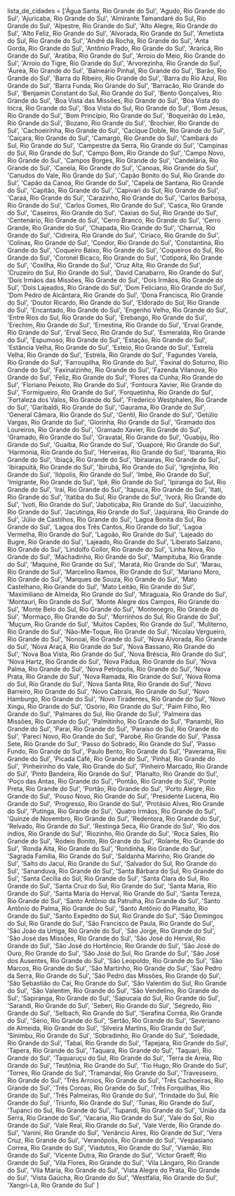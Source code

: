 lista_de_cidades = ['Água Santa, Rio Grande do Sul', 'Agudo, Rio Grande do Sul', 'Ajuricaba, Rio Grande do Sul', 'Almirante Tamandaré do Sul, Rio Grande do Sul', 'Alpestre, Rio Grande do Sul', 'Alto Alegre, Rio Grande do Sul',
'Alto Feliz, Rio Grande do Sul', 'Alvorada, Rio Grande do Sul', 'Ametista do Sul, Rio Grande do Sul', 'André da Rocha, Rio Grande do Sul', 'Anta Gorda, Rio Grande do Sul', 'Antônio Prado, Rio Grande do Sul',
'Araricá, Rio Grande do Sul', 'Aratiba, Rio Grande do Sul', 'Arroio do Meio, Rio Grande do Sul', 'Arroio do Tigre, Rio Grande do Sul', 'Arvorezinha, Rio Grande do Sul', 'Áurea, Rio Grande do Sul', 'Balneário Pinhal, Rio Grande do Sul',
'Barão, Rio Grande do Sul', 'Barra do Ribeiro, Rio Grande do Sul', 'Barra do Rio Azul, Rio Grande do Sul', 'Barra Funda, Rio Grande do Sul', 'Barracão, Rio Grande do Sul', 'Benjamin Constant do Sul, Rio Grande do Sul', 'Bento Gonçalves, Rio Grande do Sul', 'Boa Vista das Missões, Rio Grande do Sul', 'Boa Vista do Incra, Rio Grande do Sul', 'Boa Vista do Sul, Rio Grande do Sul',
'Bom Jesus, Rio Grande do Sul', 'Bom Princípio, Rio Grande do Sul', 'Boqueirão do Leão, Rio Grande do Sul', 'Bozano, Rio Grande do Sul', 'Brochier, Rio Grande do Sul',
'Cachoeirinha, Rio Grande do Sul', 'Cacique Doble, Rio Grande do Sul', 'Caiçara, Rio Grande do Sul', 'Camargo, Rio Grande do Sul', 'Cambará do Sul, Rio Grande do Sul', 'Campestre da Serra, Rio Grande do Sul', 
'Campinas do Sul, Rio Grande do Sul', 'Campo Bom, Rio Grande do Sul', 'Campo Novo, Rio Grande do Sul', 'Campos Borges, Rio Grande do Sul', 'Candelária, Rio Grande do Sul',
'Canela, Rio Grande do Sul', 'Canoas, Rio Grande do Sul', 'Canudos do Vale, Rio Grande do Sul', 'Capão Bonito do Sul, Rio Grande do Sul', 'Capão da Canoa, Rio Grande do Sul', 'Capela de Santana, Rio Grande do Sul', 
'Capitão, Rio Grande do Sul', 'Capivari do Sul, Rio Grande do Sul', 'Caraá, Rio Grande do Sul', 'Carazinho, Rio Grande do Sul', 'Carlos Barbosa, Rio Grande do Sul', 'Carlos Gomes, Rio Grande do Sul',
'Casca, Rio Grande do Sul', 'Caseiros, Rio Grande do Sul', 'Caxias do Sul, Rio Grande do Sul', 'Centenário, Rio Grande do Sul', 'Cerro Branco, Rio Grande do Sul', 'Cerro Grande, Rio Grande do Sul', 'Chapada, Rio Grande do Sul',
'Charrua, Rio Grande do Sul', 'Cidreira, Rio Grande do Sul', 'Ciríaco, Rio Grande do Sul', 'Colinas, Rio Grande do Sul', 'Condor, Rio Grande do Sul', 'Constantina, Rio Grande do Sul', 'Coqueiro Baixo, Rio Grande do Sul', 'Coqueiros do Sul, Rio Grande do Sul', 
'Coronel Bicaco, Rio Grande do Sul', 'Cotiporá, Rio Grande do Sul', 'Coxilha, Rio Grande do Sul', 'Cruz Alta, Rio Grande do Sul', 'Cruzeiro do Sul, Rio Grande do Sul', 'David Canabarro, Rio Grande do Sul', 
'Dois Irmãos das Missões, Rio Grande do Sul', 'Dois Irmãos, Rio Grande do Sul', 'Dois Lajeados, Rio Grande do Sul', 'Dom Feliciano, Rio Grande do Sul',
'Dom Pedro de Alcântara, Rio Grande do Sul', 'Dona Francisca, Rio Grande do Sul', 'Doutor Ricardo, Rio Grande do Sul', 'Eldorado do Sul, Rio Grande do Sul',
'Encantado, Rio Grande do Sul', 'Engenho Velho, Rio Grande do Sul', 'Entre Rios do Sul, Rio Grande do Sul', 'Erebango, Rio Grande do Sul', 'Erechim, Rio Grande do Sul', 'Ernestina, Rio Grande do Sul', 'Erval Grande, Rio Grande do Sul', 
'Erval Seco, Rio Grande do Sul', 'Esmeralda, Rio Grande do Sul', 'Espumoso, Rio Grande do Sul', 'Estação, Rio Grande do Sul', 'Estância Velha, Rio Grande do Sul', 'Esteio, Rio Grande do Sul', 'Estrela Velha, Rio Grande do Sul', 
'Estrela, Rio Grande do Sul', 'Fagundes Varela, Rio Grande do Sul', 'Farroupilha, Rio Grande do Sul', 'Faxinal do Soturno, Rio Grande do Sul', 'Faxinalzinho, Rio Grande do Sul',
'Fazenda Vilanova, Rio Grande do Sul', 'Feliz, Rio Grande do Sul', 'Flores da Cunha, Rio Grande do Sul', 'Floriano Peixoto, Rio Grande do Sul', 'Fontoura Xavier, Rio Grande do Sul',
'Formigueiro, Rio Grande do Sul', 'Forquetinha, Rio Grande do Sul', 'Fortaleza dos Valos, Rio Grande do Sul', 'Frederico Westphalen, Rio Grande do Sul', 'Garibaldi, Rio Grande do Sul',
'Gaurama, Rio Grande do Sul', 'General Câmara, Rio Grande do Sul', 'Gentil, Rio Grande do Sul', 'Getúlio Vargas, Rio Grande do Sul', 'Glorinha, Rio Grande do Sul', 'Gramado dos Loureiros, Rio Grande do Sul', 
'Gramado Xavier, Rio Grande do Sul', 'Gramado, Rio Grande do Sul', 'Gravataí, Rio Grande do Sul', 'Guabiju, Rio Grande do Sul', 'Guaiba, Rio Grande do Sul', 'Guaporé, Rio Grande do Sul', 'Harmonia, Rio Grande do Sul', 'Herveiras, Rio Grande do Sul', 'Ibarama, Rio Grande do Sul', 
'Ibiaçá, Rio Grande do Sul', 'Ibiraiaras, Rio Grande do Sul', 'Ibirapuitã, Rio Grande do Sul', 'Ibirubá, Rio Grande do Sul', 'Igrejinha, Rio Grande do Sul', 'Ilópolis, Rio Grande do Sul', 'Imbé, Rio Grande do Sul', 'Imigrante, Rio Grande do Sul', 'Ipê, Rio Grande do Sul', 'Ipiranga do Sul, Rio Grande do Sul', 
'Iraí, Rio Grande do Sul', 'Itapuca, Rio Grande do Sul', 'Itati, Rio Grande do Sul', 'Itatiba do Sul, Rio Grande do Sul', 'Ivorá, Rio Grande do Sul', 'Ivoti, Rio Grande do Sul', 'Jaboticaba, Rio Grande do Sul', 'Jacuizinho, Rio Grande do Sul', 'Jacutinga, Rio Grande do Sul', 'Jaquirana, Rio Grande do Sul', 
'Júlio de Castilhos, Rio Grande do Sul', 'Lagoa Bonita do Sul, Rio Grande do Sul', 'Lagoa dos Três Cantos, Rio Grande do Sul', 'Lagoa Vermelha, Rio Grande do Sul', 'Lagoão, Rio Grande do Sul', 'Lajeado do Bugre, Rio Grande do Sul',
'Lajeado, Rio Grande do Sul', 'Liberato Salzano, Rio Grande do Sul', 'Lindolfo Collor, Rio Grande do Sul', 'Linha Nova, Rio Grande do Sul', 'Machadinho, Rio Grande do Sul', 'Mampituba, Rio Grande do Sul',
'Maquiné, Rio Grande do Sul', 'Maratá, Rio Grande do Sul', 'Marau, Rio Grande do Sul', 'Marcelino Ramos, Rio Grande do Sul', 'Mariano Moro, Rio Grande do Sul', 'Marques de Souza, Rio Grande do Sul',
'Mato Castelhano, Rio Grande do Sul', 'Mato Leitão, Rio Grande do Sul', 'Maximiliano de Almeida, Rio Grande do Sul', 'Miraguaia, Rio Grande do Sul', 'Montauri, Rio Grande do Sul',
'Monte Alegre dos Campos, Rio Grande do Sul', 'Monte Belo do Sul, Rio Grande do Sul', 'Montenegro, Rio Grande do Sul', 'Mormaço, Rio Grande do Sul', 'Morrinhos do Sul, Rio Grande do Sul', 
'Muçum, Rio Grande do Sul', 'Muitos Capões, Rio Grande do Sul', 'Muliterno, Rio Grande do Sul', 'Não-Me-Toque, Rio Grande do Sul', 'Nicolau Vergueiro, Rio Grande do Sul',
'Nonoai, Rio Grande do Sul', 'Nova Alvorada, Rio Grande do Sul', 'Nova Araçá, Rio Grande do Sul', 'Nova Bassano, Rio Grande do Sul', 'Nova Boa Vista, Rio Grande do Sul', 'Nova Bréscia, Rio Grande do Sul',
'Nova Hartz, Rio Grande do Sul', 'Nova Pádua, Rio Grande do Sul', 'Nova Palma, Rio Grande do Sul', 'Nova Petrópolis, Rio Grande do Sul', 'Nova Prata, Rio Grande do Sul', 'Nova Ramada, Rio Grande do Sul',
'Nova Roma do Sul, Rio Grande do Sul', 'Nova Santa Rita, Rio Grande do Sul', 'Novo Barreiro, Rio Grande do Sul', 'Novo Cabrais, Rio Grande do Sul', 'Novo Hamburgo, Rio Grande do Sul',
'Novo Tiradentes, Rio Grande do Sul', 'Novo Xingu, Rio Grande do Sul', 'Osório, Rio Grande do Sul', 'Paim Filho, Rio Grande do Sul', 'Palmares do Sul, Rio Grande do Sul', 'Palmeira das Missões, Rio Grande do Sul', 
'Palmitinho, Rio Grande do Sul', 'Panambi, Rio Grande do Sul', 'Paraí, Rio Grande do Sul', 'Paraíso do Sul, Rio Grande do Sul', 'Pareci Novo, Rio Grande do Sul', 'Parobé, Rio Grande do Sul', 'Passa Sete, Rio Grande do Sul', 
'Passo do Sobrado, Rio Grande do Sul', 'Passo Fundo, Rio Grande do Sul', 'Paulo Bento, Rio Grande do Sul', 'Paverama, Rio Grande do Sul', 'Picada Café, Rio Grande do Sul', 'Pinhal, Rio Grande do Sul',
'Pinheirinho do Vale, Rio Grande do Sul', 'Pinheiro Marcado, Rio Grande do Sul', 'Pinto Bandeira, Rio Grande do Sul', 'Planalto, Rio Grande do Sul', 'Poço das Antas, Rio Grande do Sul',
'Pontão, Rio Grande do Sul', 'Ponte Preta, Rio Grande do Sul', 'Portão, Rio Grande do Sul', 'Porto Alegre, Rio Grande do Sul', 'Pouso Novo, Rio Grande do Sul', 'Presidente Lucena, Rio Grande do Sul',
'Progresso, Rio Grande do Sul', 'Protásio Alves, Rio Grande do Sul', 'Putinga, Rio Grande do Sul', 'Quatro Irmãos, Rio Grande do Sul', 'Quinze de Novembro, Rio Grande do Sul',
'Redentora, Rio Grande do Sul', 'Relvado, Rio Grande do Sul', 'Restinga Seca, Rio Grande do Sul', 'Rio dos índios, Rio Grande do Sul', 'Riozinho, Rio Grande do Sul', 'Roca Sales, Rio Grande do Sul', 'Rodeio Bonito, Rio Grande do Sul',
'Rolante, Rio Grande do Sul', 'Ronda Alta, Rio Grande do Sul', 'Rondinha, Rio Grande do Sul', 'Sagrada Família, Rio Grande do Sul', 'Saldanha Marinho, Rio Grande do Sul', 'Salto do Jacuí, Rio Grande do Sul', 
'Salvador do Sul, Rio Grande do Sul', 'Sananduva, Rio Grande do Sul', 'Santa Bárbara do Sul, Rio Grande do Sul', 'Santa Cecília do Sul, Rio Grande do Sul',
'Santa Clara do Sul, Rio Grande do Sul', 'Santa Cruz do Sul, Rio Grande do Sul', 'Santa Maria, Rio Grande do Sul', 'Santa Maria do Herval, Rio Grande do Sul', 'Santa Tereza, Rio Grande do Sul', 
'Santo Antônio da Patrulha, Rio Grande do Sul', 'Santo Antônio do Palma, Rio Grande do Sul', 'Santo Antônio do Planalto, Rio Grande do Sul', 
'Santo Expedito do Sul, Rio Grande do Sul', 'São Domingos do Sul, Rio Grande do Sul', 'São Francisco de Paula, Rio Grande do Sul', 'São João da Urtiga, Rio Grande do Sul', 
'São Jorge, Rio Grande do Sul', 'São José das Missões, Rio Grande do Sul', 'São José do Herval, Rio Grande do Sul', 'São José do Hortêncio, Rio Grande do Sul', 
'São José do Ouro, Rio Grande do Sul', 'São José do Sul, Rio Grande do Sul', 'São José dos Ausentes, Rio Grande do Sul', 'São Leopoldo, Rio Grande do Sul',
'São Marcos, Rio Grande do Sul', 'São Martinho, Rio Grande do Sul', 'São Pedro da Serra, Rio Grande do Sul', 'São Pedro das Missões, Rio Grande do Sul', 'São Sebastião do Caí, Rio Grande do Sul', 
'São Valentim do Sul, Rio Grande do Sul', 'São Valentim, Rio Grande do Sul', 'São Vendelino, Rio Grande do Sul', 'Sapiranga, Rio Grande do Sul',
'Sapucaia do Sul, Rio Grande do Sul', 'Sarandi, Rio Grande do Sul', 'Seberi, Rio Grande do Sul', 'Segredo, Rio Grande do Sul', 'Selbach, Rio Grande do Sul', 'Serafina Corrêa, Rio Grande do Sul', 'Sério, Rio Grande do Sul', 'Sertão, Rio Grande do Sul',
'Severiano de Almeida, Rio Grande do Sul', 'Silveira Martins, Rio Grande do Sul', 'Sinimbu, Rio Grande do Sul', 'Sobradinho, Rio Grande do Sul', 'Soledade, Rio Grande do Sul', 'Tabaí, Rio Grande do Sul', 'Tapejara, Rio Grande do Sul', 
'Tapera, Rio Grande do Sul', 'Taquara, Rio Grande do Sul', 'Taquari, Rio Grande do Sul', 'Taquaruçu do Sul, Rio Grande do Sul', 'Terra de Areia, Rio Grande do Sul', 'Teutônia, Rio Grande do Sul', 'Tio Hugo, Rio Grande do Sul',
'Torres, Rio Grande do Sul', 'Tramandaí, Rio Grande do Sul', 'Travesseiro, Rio Grande do Sul', 'Três Arroios, Rio Grande do Sul', 'Três Cachoeiras, Rio Grande do Sul', 'Três Coroas, Rio Grande do Sul',
'Três Forquilhas, Rio Grande do Sul', 'Três Palmeiras, Rio Grande do Sul', 'Trindade do Sul, Rio Grande do Sul', 'Triunfo, Rio Grande do Sul', 'Tunas, Rio Grande do Sul', 'Tupanci do Sul, Rio Grande do Sul',
'Tupandi, Rio Grande do Sul', 'União da Serra, Rio Grande do Sul', 'Vacaria, Rio Grande do Sul', 'Vale do Sol, Rio Grande do Sul', 'Vale Real, Rio Grande do Sul', 'Vale Verde, Rio Grande do Sul', 'Vanini, Rio Grande do Sul',
'Venâncio Aires, Rio Grande do Sul', 'Vera Cruz, Rio Grande do Sul', 'Veranópolis, Rio Grande do Sul', 'Vespasiano Correa, Rio Grande do Sul', 'Viadutos, Rio Grande do Sul', 'Viamão, Rio Grande do Sul',
'Vicente Dutra, Rio Grande do Sul', 'Victor Graeff, Rio Grande do Sul', 'Vila Flores, Rio Grande do Sul', 'Vila Lângaro, Rio Grande do Sul', 'Vila Maria, Rio Grande do Sul', 'Vista Alegre do Prata, Rio Grande do Sul', 'Vista Gaúcha, Rio Grande do Sul', 'Westfalia, Rio Grande do Sul', 'Xangri-Lá, Rio Grande do Sul'
]